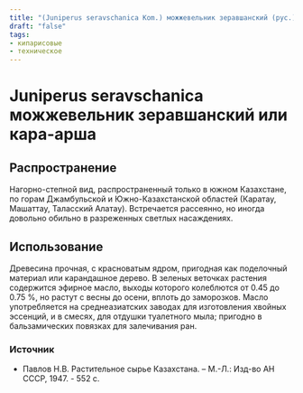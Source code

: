 ```yaml
---
title: "(Juniperus seravschanica Kom.) можжевельник зеравшанский (рус.) или кара-арша (каз.)"
draft: "false"
tags:
- кипарисовые
- техническое
--- 
```

# Juniperus seravschanica можжевельник зеравшанский или кара-арша 
## Распространение
Нагорно-степной вид, распространенный только в южном Казахстане, по горам Джамбульской и Южно-Казахстанской областей (Каратау, Машаттау, Таласский Алатау). Встречается рассеянно, но иногда довольно обильно в разреженных светлых насаждениях. 
## Использование
Древесина прочная, с красноватым ядром, пригодная как поделочный материал или карандашное дерево. В зеленых веточках растения содержится эфирное масло, выходы которого колеблются от 0.45 до 0.75 %, но растут с весны до осени, вплоть до заморозков. Масло употребляется на среднеазиатских заводах для изготовления хвойных эссенций, и в смесях, для отдушки туалетного мыла; пригодно в бальзамических повязках для залечивания ран. 
### Источник
* Павлов Н.В. Растительное сырье Казахстана. – М.-Л.: Изд-во АН СССР, 1947. - 552 с.
